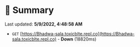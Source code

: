 # 📖 Summary
Last updated: **5/9/2022, 4:48:58 AM**

- `GET` [https://Bhadwa-sala.toxicblte.repl.co](https://Bhadwa-sala.toxicblte.repl.co) - **Down** (18820ms)
